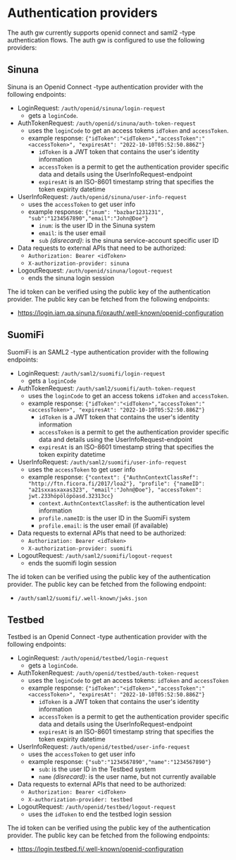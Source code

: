 # Authentication providers

The auth gw currently supports openid connect and saml2 -type authentication flows. The auth gw is configured to use the following providers:

## Sinuna

Sinuna is an Openid Connect -type authentication provider with the following endpoints:

- LoginRequest: `/auth/openid/sinuna/login-request`
  - gets a `loginCode`.
- AuthTokenRequest: `/auth/openid/sinuna/auth-token-request`
  - uses the `loginCode` to get an access tokens `idToken` and `accessToken`.
  - example response: `{"idToken":"<idToken>","accessToken":"<accessToken>", "expiresAt": "2022-10-10T05:52:50.886Z"}`
    - `idToken` is a JWT token that contains the user's identity information
    - `accessToken` is a permit to get the authentication provider specific data and details using the UserInfoRequest-endpoint
    - `expiresAt` is an ISO-8601 timestamp string that specifies the token expirity datetime
- UserInfoRequest: `/auth/openid/sinuna/user-info-request`
  - uses the `accessToken` to get user info
  - example response: `{"inum": "bazbar1231231", "sub":"1234567890","email":"John@Doe"}`
    - `inum`: is the user ID in the Sinuna system
    - `email`: is the user email
    - `sub` _(disrecard)_: is the sinuna service-account specific user ID
- Data requests to external APIs that need to be authorized:
  - `Authorization: Bearer <idToken>`
  - `X-authorization-provider: sinuna`
- LogoutRequest: `/auth/openid/sinuna/logout-request`
  - ends the sinuna login session

The id token can be verified using the public key of the authentication provider. The public key can be fetched from the following endpoints:

- https://login.iam.qa.sinuna.fi/oxauth/.well-known/openid-configuration

## SuomiFi

SuomiFi is an SAML2 -type authentication provider with the following endpoints:

- LoginRequest: `/auth/saml2/suomifi/login-request`
  - gets a `loginCode`
- AuthTokenRequest: `/auth/saml2/suomifi/auth-token-request`
  - uses the `loginCode` to get an access tokens `idToken` and `accessToken`.
  - example response: `{"idToken":"<idToken>","accessToken":"<accessToken>", "expiresAt": "2022-10-10T05:52:50.886Z"}`
    - `idToken` is a JWT token that contains the user's identity information
    - `accessToken` is a permit to get the authentication provider specific data and details using the UserInfoRequest-endpoint
    - `expiresAt` is an ISO-8601 timestamp string that specifies the token expirity datetime
- UserInfoRequest: `/auth/saml2/suomifi/user-info-request`
  - uses the `accessToken` to get user info
  - example response: `{"context": {"AuthnContextClassRef": "http://ftn.ficora.fi/2017/loa2"}, "profile": {"nameID": "a21sxxasxaxas323", "email":"John@Doe"}, "accessToken": jwt.233höpölöpöasd.32313cc}`
    - `context.AuthnContextClassRef`: is the authentication level information
    - `profile.nameID`: is the user ID in the SuomiFi system
    - `profile.email`: is the user email (if available)
- Data requests to external APIs that need to be authorized:
  - `Authorization: Bearer <idToken>`
  - `X-authorization-provider: suomifi`
- LogoutRequest: `/auth/saml2/suomifi/logout-request`
  - ends the suomifi login session

The id token can be verified using the public key of the authentication provider. The public key can be fetched from the following endpoint:

- `/auth/saml2/suomifi/.well-known/jwks.json`

## Testbed

Testbed is an Openid Connect -type authentication provider with the following endpoints:

- LoginRequest: `/auth/openid/testbed/login-request`
  - gets a `loginCode`.
- AuthTokenRequest: `/auth/openid/testbed/auth-token-request`
  - uses the `loginCode` to get an access tokens: `idToken` and `accessToken`
  - example response: `{"idToken":"<idToken>","accessToken":"<accessToken>", "expiresAt": "2022-10-10T05:52:50.886Z"}`
    - `idToken` is a JWT token that contains the user's identity information
    - `accessToken` is a permit to get the authentication provider specific data and details using the UserInfoRequest-endpoint
    - `expiresAt` is an ISO-8601 timestamp string that specifies the token expirity datetime
- UserInfoRequest: `/auth/openid/testbed/user-info-request`
  - uses the `accessToken` to get user info
  - example response: `{"sub":"1234567890","name":"1234567890"}`
    - `sub`: is the user ID in the Testbed system
    - `name` _(disrecard)_: is the user name, but not currently available
- Data requests to external APIs that need to be authorized:
  - `Authorization: Bearer <idToken>`
  - `X-authorization-provider: testbed`
- LogoutRequest: `/auth/openid/testbed/logout-request`
  - uses the `idToken` to end the testbed login session

The id token can be verified using the public key of the authentication provider. The public key can be fetched from the following endpoints:

- https://login.testbed.fi/.well-known/openid-configuration
